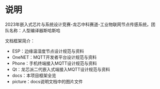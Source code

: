 # 说明

2023年嵌入式芯片与系统设计竞赛-龙芯中科赛道-工业物联网节点传感系统，团队名称：人型编译器斯哈斯哈

文档框架简介：

- ESP：边缘温湿度节点设计规范与资料
- OneNET：MQTT开发者平台设计规范与资料
- Phone：手机终端接入MQTT设计规范与资料
- Qt：龙芯派二代嵌入式端接入MQTT设计规范与资料
- docs：本项目框架全览
- picture：docs说明文档中的图片文件